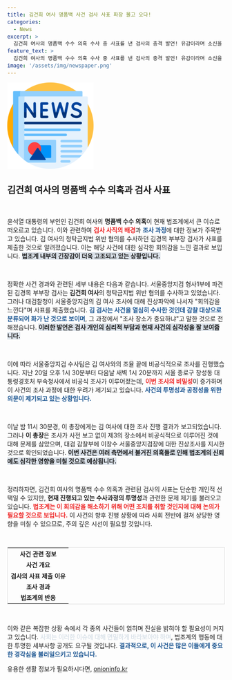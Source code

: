 ```yaml
---
title: 김건희 여사 명품백 사건 검사 사표 파장 몰고 오다!
categories:
  - News
excerpt: >
  김건희 여사의 명품백 수수 의혹 수사 중 사표를 낸 검사의 충격 발언! 유감이라며 소신을 밝힌 이 검사가 이야기하는 내부 압박의 진실은? 이 사건이 가져올 후폭풍은 무엇인지, 자세히 알아보세요!
feature_text: >
  김건희 여사의 명품백 수수 의혹 수사 중 사표를 낸 검사의 충격 발언! 유감이라며 소신을 밝힌 이 검사가 이야기하는 내부 압박의 진실은? 이 사건이 가져올 후폭풍은 무엇인지, 자세히 알아보세요!
image: '/assets/img/newspaper.png'
---
```


<p><img src="/assets/img/newspaper.png" alt="kimp 속보" /></p>

<h2 data-ke-size="size26">김건희 여사의 명품백 수수 의혹과 검사 사표</h2>

<p data-ke-size="size16">&nbsp;</p>

<p data-ke-size="size16">윤석열 대통령의 부인인 김건희 여사의 <b>명품백 수수 의혹</b>이 현재 법조계에서 큰 이슈로 떠오르고 있습니다. 이와 관련하여 <b><span style="color: #ee2323;">검사 사직의 배경</span></b>과 <b><span style="color: #1a5490;">조사 과정</span></b>에 대한 정보가 주목받고 있습니다. 김 여사의 청탁금지법 위반 혐의를 수사하던 김경목 부부장 검사가 사표를 제출한 것으로 알려졌습니다. 이는 해당 사건에 대한 심각한 회의감을 느낀 결과로 보입니다. <b><span style="background-color: #21538527;">법조계 내부의 긴장감이 더욱 고조되고 있는 상황입니다.</span></b></p>

<p data-ke-size="size16">&nbsp;</p>

<p>정확한 사건 경과와 관련된 세부 내용은 다음과 같습니다. 서울중앙지검 형사1부에 파견된 김경목 부부장 검사는 <b>김건희 여사</b>의 청탁금지법 위반 혐의를 수사하고 있었습니다. 그러나 대검찰청이 서울중앙지검의 김 여사 조사에 대해 진상파악에 나서자 "회의감을 느낀다"며 사표를 제출했습니다. <b><span style="color: #1a5490;">김 검사는 사건을 열심히 수사한 것인데 감찰 대상으로 분류되어 화가 난 것으로 보이며</span></b>, 그 과정에서 "조사 장소가 중요하냐"고 말한 것으로 전해졌습니다. <b><span style="background-color: #21538527;">이러한 발언은 검사 개인의 심리적 부담과 현재 사건의 심각성을 잘 보여줍니다.</span></b> </p>

<p data-ke-size="size16">&nbsp;</p>

<p>이에 따라 서울중앙지검 수사팀은 김 여사와의 조율 끝에 비공식적으로 조사를 진행했습니다. 지난 20일 오후 1시 30분부터 다음날 새벽 1시 20분까지 서울 종로구 창성동 대통령경호처 부속청사에서 비공식 조사가 이루어졌는데, <b><span style="color: #ee2323;">이번 조사의 비밀성</span></b>이 증가하며 이 사건의 조사 과정에 대한 우려가 제기되고 있습니다. <b><span style="color: #1a5490;">사건의 투명성과 공정성을 위한 의문이 제기되고 있는 상황입니다.</span></b></p>

<p data-ke-size="size16">&nbsp;</p>

<p>이날 밤 11시 30분경, 이 총장에게는 김 여사에 대한 조사 진행 결과가 보고되었습니다. 그러나 <b>이 총장</b>은 조사가 사전 보고 없이 제3의 장소에서 비공식적으로 이루어진 것에 대해 문제를 삼았으며, 대검 감찰부에 이창수 서울중앙지검장에 대한 진상조사를 지시한 것으로 확인되었습니다. <b><span style="background-color: #21538527;">이번 사건은 여러 측면에서 불거진 의혹들로 인해 법조계의 신뢰에도 심각한 영향을 미칠 것으로 예상됩니다.</span></b></p>

<p data-ke-size="size16">&nbsp;</p>

<p>정리하자면, 김건희 여사의 명품백 수수 의혹과 관련된 검사의 사표는 단순한 개인적 선택일 수 있지만, <b>현재 진행되고 있는 수사과정의 투명성</b>과 관련한 문제 제기를 불러오고 있습니다. <b><span style="color: #ee2323;">법조계는 이 회의감을 해소하기 위해 어떤 조치를 취할 것인지에 대해 논의가 필요할 것으로 보입니다.</span></b> 이 사건의 향후 진행 상황에 따라 사회 전반에 걸쳐 상당한 영향을 미칠 수 있으므로, 주의 깊은 시선이 필요할 것입니다.</p>

<p data-ke-size="size16">&nbsp;</p>

<table style="width: 100%; border: 1px solid #dddddd;">
    <tr>
        <th style="text-align: center; height: 17px;">사건 관련 정보</th>
    </tr>
    <tr>
        <td style="text-align: center; height: 17px;"><b>사건 개요</b></td>
    </tr>
    <tr>
        <td style="text-align: center; height: 17px;"><b>검사의 사표 제출 이유</b></td>
    </tr>
    <tr>
        <td style="text-align: center; height: 17px;"><b>조사 경과</b></td>
    </tr>
    <tr>
        <td style="text-align: center; height: 17px;"><b>법조계의 반응</b></td>
    </tr>
</table>

<p data-ke-size="size16">&nbsp;</p>

<p>이와 같은 복잡한 상황 속에서 각 종의 사건들이 얽히며 진실을 밝혀야 할 필요성이 커지고 있습니다. <b><span style="color: #21538527;">사회는 이러한 이슈에 대해 면밀하게 바라보아야 하며</span></b>, 법조계의 행동에 대한 투명한 세부사항 공개도 요구될 것입니다. <b><span style="color: #1a5490;">결과적으로, 이 사건은 많은 이들에게 중요한 경각심을 불러일으키고 있습니다.</span></b></p>
유용한 생활 정보가 필요하시다면, <a href="https://onioninfo.kr" rel="dofollow">onioninfo.kr</a>


